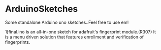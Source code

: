 # ArduinoSketches
Some standalone Arduino uno sketches..Feel free to use em!

1)final.ino is an all-in-one sketch for adafruit's fingerprint module.(R307)
It is a menu driven solution that features enrollment and verification of fingerprints.
